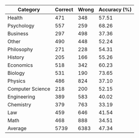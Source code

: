 | Category          | Correct | Wrong | Accuracy (%) |
|-------------------|---------|-------|--------------|
| Health            | 471     | 348   | 57.51        |
| Psychology        | 557     | 259   | 68.26        |
| Business          | 297     | 498   | 37.36        |
| Other             | 490     | 448   | 52.24        |
| Philosophy        | 271     | 228   | 54.31        |
| History           | 205     | 166   | 55.26        |
| Economics         | 518     | 342   | 60.23        |
| Biology           | 531     | 190   | 73.65        |
| Physics           | 486     | 824   | 37.10        |
| Computer Science  | 218     | 200   | 52.15        |
| Engineering       | 389     | 583   | 40.02        |
| Chemistry         | 379     | 763   | 33.19        |
| Law               | 459     | 646   | 41.54        |
| Math              | 468     | 888   | 34.51        |
| Average           | 5739    | 6383  | 47.34        |